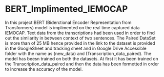# BERT_Implimented_IEMOCAP
In this project BERT (Biderctional Encoder Representation from Transformers) model is implimented on the real time captured data IEMOCAP. Text data from the transcriptions had been used  in order to find out the similarity in between context of two sentences. 
The Paired DataSet is more than of 25 MB hence provided in the link to the dataset is provided in the GoogleSheet and tracking sheet and in Google Drive Accessible folder with the name as (new_data) and (Transcription_data_paired). The model has beesn trained on both the datasets. At first it has been trained on the Transcription_data_paired and then the data has been formetted in order to increase the accuracy of the model.
